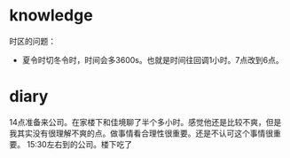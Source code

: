 # knowledge

时区的问题：
- 夏令时切冬令时，时间会多3600s。也就是时间往回调1小时。7点改到6点。


# diary
14点准备来公司。在家楼下和佳境聊了半个多小时。感觉他还是比较不爽，但是我其实没有很理解不爽的点。做事情看合理性很重要。还是不认可这个事情很重要。
15:30左右到的公司。楼下吃了